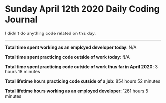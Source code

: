 # Sunday April 12th 2020 Daily Coding Journal

I didn't do anything code related on this day.
___
**Total time spent working as an employed developer today**: N/A

**Total time spent practicing code outside of work today**: N/A

**Total time spent practicing code outside of work thus far in April 2020**: 3 hours 18 minutes

**Total lifetime hours practicing code outside of a job**: 854 hours 52 minutes

**Total lifetime hours working as an employed developer**: 1261 hours 5 minutes